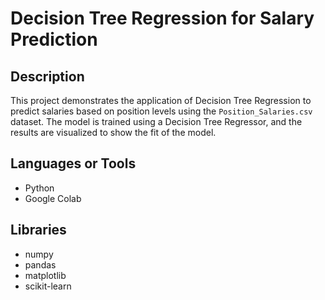 # Decision Tree Regression for Salary Prediction

## Description
This project demonstrates the application of Decision Tree Regression to predict salaries based on position levels using the `Position_Salaries.csv` dataset. The model is trained using a Decision Tree Regressor, and the results are visualized to show the fit of the model.

## Languages or Tools
- Python
- Google Colab

## Libraries
- numpy
- pandas
- matplotlib
- scikit-learn

